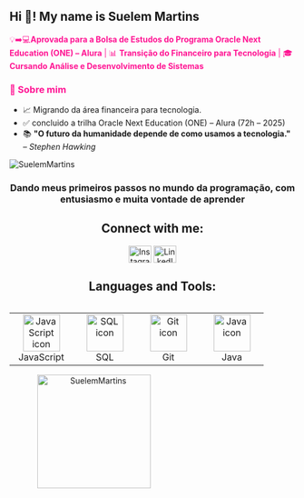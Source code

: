 <h2 align="left">Hi 👋! My name is Suelem Martins</h2>

<span style="color:#FF1493">💡➡️💻**Aprovada para a Bolsa de Estudos do Programa Oracle Next Education (ONE) – Alura** | 📊 **Transição do Financeiro para Tecnologia** | 🎓 **Cursando Análise e Desenvolvimento de Sistemas**</span>  

### <span style="color:#FF1493">🚀 Sobre mim</span>  
- 📈 Migrando da área financeira para tecnologia.  
- ✅ concluido a trilha Oracle Next Education (ONE) – Alura (72h – 2025) 
- 📚 **"O futuro da humanidade depende de como usamos a tecnologia."** – *Stephen Hawking*   


<p align="left"> <img src="https://komarev.com/ghpvc/?username=SuelemMartins&label=Profile%20views&color=0e75b6&style=flat" alt="SuelemMartins" /> </p>
<h3 align="center">Dando meus primeiros passos no mundo da programação, com entusiasmo e muita vontade de aprender</h3>

<h2 align="center">Connect with me:</h2>
<p align="center">
  <a href="https://www.instagram.com/suelem4567?igsh=dGM5YXJtd2NqOTJz" target="blank"><img align="center" src="https://raw.githubusercontent.com/rahuldkjain/github-profile-readme-generator/master/src/images/icons/Social/instagram.svg" alt="Instagram" height="30" width="40" /></a>
  <a href="https://www.linkedin.com/in/suelem-martins-0248b3220?fbclid=PAY2xjawJny7BleHRuA2FlbQIxMQABp0NS6JVtrBM8sa3biA39hJxgPo6cL8NwdiWmH_MUk_Bh-KAXpO2b1fMOlwcg_aem_AdKKdXxrpq98zlCXSb4Gjg" target="blank"><img align="center" src="https://raw.githubusercontent.com/rahuldkjain/github-profile-readme-generator/master/src/images/icons/Social/linked-in-alt.svg" alt="LinkedIn" height="30" width="40" /></a>
</p>

<h2 align="center">Languages and Tools:</h2>
<div style="display: flex; align-items: flex-start; align: center">
<table align="center">
  <tr>
    <td align="center" width="96">
        <img src="https://techstack-generator.vercel.app/js-icon.svg" alt="JavaScript icon" width="65" height="65" />
      <br>JavaScript
    </td>
    <td align="center" width="96">
        <img src="https://techstack-generator.vercel.app/mysql-icon.svg" alt="SQL icon" width="65" height="65" />
      <br>SQL
    </td>
    <td align="center" width="96">
        <img src="https://techstack-generator.vercel.app/github-icon.svg" alt="Git icon" width="65" height="65" />
      <br>Git
    </td>
    <td align="center" width="96">
        <img src="https://techstack-generator.vercel.app/java-icon.svg" alt="Java icon" width="65" height="65" />
      <br>Java
    </td>
  </tr>
</table>
</div>

<div style="text-align: center;">
  <div style="display: inline-block; height: 100%;">
    <picture>
      <source media="(prefers-color-scheme: dark)" srcset="https://github-readme-stats.vercel.app/api/top-langs?username=SuelemMartins&show_icons=true&theme=radical&locale=en&layout=compact" />
      <source media="(prefers-color-scheme: light)" srcset="https://github-readme-stats.vercel.app/api/top-langs?username=SuelemMartins&show_icons=true&theme=radical&locale=en&layout=compact" />
      <img align="left" src="https://github-readme-stats.vercel.app/api/top-langs?username=SuelemMartins&show_icons=true&theme=radical&locale=en&layout=compact" alt="SuelemMartins" style="height: 200px;" />
    </picture>
  </div>
  
  <div style="display: inline-block; height: 100%;">
    <picture>
      <source media="(prefers-color-scheme: dark)" srcset="https://github-readme-stats.vercel.app/api?username=SuelemMartins&show_icons=true&theme=radical&locale=en" />
      <source media="(prefers-color-scheme: light)" srcset="https://github-readme-stats.vercel.app/api?username=SuelemMartins&show_icons=true&theme=radical&locale=en" />
      <img align="center" src="https://github-readme-stats.vercel.app/api?username=SuelemMartins&show_icons=true&theme=radical&locale=en" alt="SuelemMartins" style="height: 200px;" />
    </picture>
  </div>
</div>

<div style="text-align: center;">
  <picture>
    <source media="(prefers-color-scheme: dark)" srcset="https://github.com/SuelemMartins/SuelemMartins/blob/output/github-snake-dark.svg" />
    <source media="(prefers-color-scheme: light)" srcset="https://github.com/SuelemMartins/SuelemMartins/blob/output/github-snake.svg" />  
  </picture>
</div>

## 🚀 Habilidades & Tecnologias  

📌 **Linguagens e Tecnologias:**  
![HTML5](https://img.shields.io/badge/HTML5-E34F26?style=for-the-badge&logo=html5&logoColor=white)  
![CSS3](https://img.shields.io/badge/CSS3-1572B6?style=for-the-badge&logo=css3&logoColor=white)  
![JavaScript](https://img.shields.io/badge/JavaScript-F7DF1E?style=for-the-badge&logo=javascript&logoColor=black)  
![Java](https://img.shields.io/badge/Java-007396?style=for-the-badge&logo=java&logoColor=white)  
![SQL](https://img.shields.io/badge/SQL-4479A1?style=for-the-badge&logo=postgresql&logoColor=white)  

📚 **O que estou aprendendo:**  
🔹 Java e SQL  
🔹 Desenvolvimento de software  
🔹 Metodologias Ágeis  
🔹 Banco de Dados  

🎯 _Sempre em busca de novos aprendizados!_ 🚀  

###
---
## 🎓 Minha Jornada na Tecnologia  

🚀 **Comecei minha trajetória com um curso na Udemy**, onde aprendi do básico ao avançado em programação javascript. Durante essa fase, desenvolvi conhecimentos sólidos em:

✔️ Lógica de Programação  
✔️ Estruturas de Controle e Repetição  
✔️ Algoritmos  
✔️ Banco de Dados  
✔️ Fundamentos de Programação  

💻 **Em seguida, aprofundei meus estudos na trilha oferecida pela Oracle Next Education (ONE) – Alura (72h – 2025)

✔️ HTML, CSS e JavaScript
✔️ Lógica de programação  
✔️ Metodologia ágeis  
✔️ Versionamento de Código (Git & GitHub) 

💻 **Curso Concluído: Desenvolvedor Java (300 horas) pelo programa Entra21.

✔️ Lógica de Programação
✔️ Java (Desenvolvimento Back-end)
✔️ HTML e CSS (Fundamentos de Front-end)
✔️ JavaScript
✔️ Banco de Dados (Modelagem e Operações)
✔️ Metodologias Ágeis (Ex: Scrum)
✔️ Versionamento de Código (Git & GitHub)
✔️ Boas práticas em Programação
✔️ Fundamentos de Segurança da Informação
✔️ Soft Skills em TIC (Trabalho em Equipe, Comunicação)

 

🎓 **Cursando o 4º Semestre de Análise e Desenvolvimento de Sistemas. Minha maior satisfação é desenvolver software aplicando conceitos de Metodologias Ágeis e ferramentas como Kanban/Trello na gestão do fluxo de trabalho.  

📌 _A cada dia, me aproximo mais do meu objetivo de me tornar uma desenvolvedora de software!_ 🚀  


## 🌸 Onde me encontrar?  

🌐 **Conecte-se comigo!**  

[![LinkedIn](https://img.shields.io/badge/LinkedIn-0077B5?style=for-the-badge&logo=linkedin&logoColor=white)](https://www.linkedin.com/in/suelem-martins-0248b3220)  
[![GitHub](https://img.shields.io/badge/GitHub-181717?style=for-the-badge&logo=github&logoColor=white)](https://github.com/SuelemMartins)  

📧 **E-mail:** [suelemnascinto@gmail.com](mailto:suelemnascinto@gmail.com)  
💬 **Discord:** `suelem0696`  

✨ _Sempre aberta a novas conexões e oportunidades!_ ✨  


